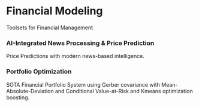 # Financial Modeling
Toolsets for Financial Management

### AI-Integrated News Processing & Price Prediction
Price Predictions with modern news-based intelligence.

### Portfolio Optimization
SOTA Financial Portfolio System using Gerber covariance with Mean-Absolute-Deviation and Conditional Value-at-Risk and Kmeans optimization boosting.
